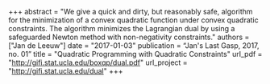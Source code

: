 +++
abstract = "We give a quick and dirty, but reasonably safe, algorithm for the minimization of a convex quadratic function under convex quadratic constraints. The algorithm minimizes the Lagrangian dual by using a safeguarded Newton method with non-negativity constraints."
authors = ["Jan de Leeuw"]
date = "2017-01-03"
publication = “Jan's Last Gasp, 2017, no. 01”
title = "Quadratic Programming with Quadratic Constraints"
url_pdf = "http://gifi.stat.ucla.edu/boxqp/dual.pdf"
url_project = "http://gifi.stat.ucla.edu/dual"
+++

